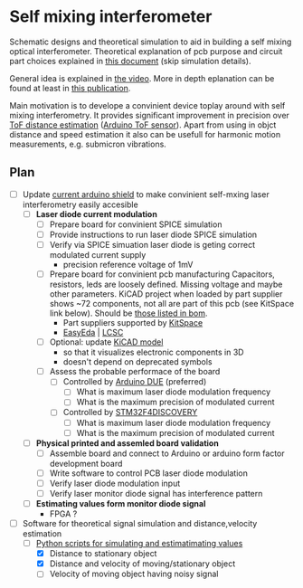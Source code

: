# Self mixing interferometer
Schematic designs and theoretical simulation to aid in building a self mixing optical interferometer.
Theoretical explanation of pcb purpose and circuit part choices explained in [this document](./documents/Laser_diode_modulation.pdf) (skip simulation details). 

General idea is explained in [the video](https://youtu.be/MUdro-6u2Zg?t=1291). More in depth eplanation can be found at least in [this publication](https://scihub.bban.top/10.1364/AOP.7.000570).

Main motivation is to develope a convinient device toplay around with self mixing interferometry. It provides significant improvement in precision over [ToF distance estimation](https://en.wikipedia.org/wiki/Time-of-flight_camera) ([Arduino ToF sensor](https://osoyoo.com/2019/04/21/arduino-lesson-vl53l0x-time-of-flight-distance-sensor/)). Apart from using in objct distance and speed estimation it also can be usefull for harmonic motion measurements, e.g. submicron vibrations.  

## Plan
- [ ] Update [current arduino shield](./pcb/) to make convinient self-mxing laser interferometry easily accesible
  - [ ] __Laser diode current modulation__
    - [ ] Prepare board for convinient SPICE simulation
    - [ ] Provide instructions to run laser diode SPICE simulation
    - [ ] Verify via SPICE simuation laser diode is geting correct modulated current supply
      - precision reference voltage of 1mV
    - [ ] Prepare board for convinient pcb manufacturing
      Capacitors, resistors, leds are loosely defined. Missing voltage and maybe other parameters.
      KiCAD project when loaded by part supplier shows ~72 components, not all are part of this pcb (see KitSpace link below). Should be [those listed in bom](./pcb/1-click-bom.tsv).  
      - Part suppliers supported by [KitSpace](https://kitspace.org/boards/github.com/aleksas/interferometer/)
      - [EasyEda](https://easyeda.com/aleksas_/self-mixing-laser-interferometer) | [LCSC](https://lcsc.com/)
    - [ ] Optional: update [KiCAD model](./pcb/)
      - so that it visualizes electronic components in 3D
      - doesn't depend on deprecated symbols
    - [ ] Assess the probable performace of the board
      - [ ] Controlled by [Arduino DUE](https://www.arduino.cc/en/Guide/ArduinoDue) (preferred)
        - [ ] What is maximum laser diode modulation frequency
        - [ ] What is the maximum precision of modulated current 
      - [ ] Controlled by [STM32F4DISCOVERY](https://www.st.com/en/evaluation-tools/stm32f4discovery.html)
        - [ ] What is maximum laser diode modulation frequency
        - [ ] What is the maximum precision of modulated current     
  - [ ] __Physical printed and assemled board validation__
    - [ ] Assemble board and connect to Arduino or arduino form factor development board
    - [ ] Write software to control PCB laser diode modulation
    - [ ] Verify laser diode modulation input
    - [ ] Verify laser monitor diode signal has interference pattern
  - [ ] __Estimating values form monitor diode signal__
    - FPGA ?
- [ ] Software for theoretical signal simulation and distance,velocity estimation
  - [ ] [Python scripts for simulating and estimatimating values](https://gist.github.com/aleksas/e764e93894b7945427d594147ea23370)
    - [x] Distance to stationary object
    - [x] Distance and velocity of moving/stationary object
    - [ ] Velocity of moving object having noisy signal
